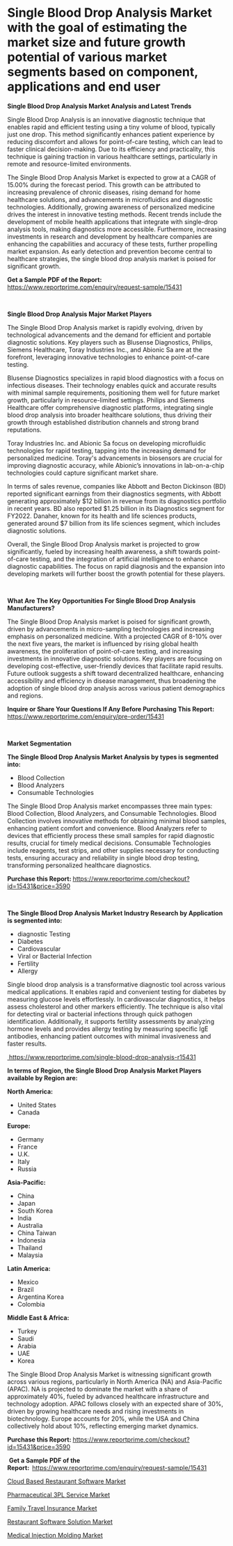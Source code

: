 <p><h1>Single Blood Drop Analysis Market with the goal of estimating the market size and future growth potential of various market segments based on component, applications and end user</h1></p><p><strong>Single Blood Drop Analysis Market Analysis and Latest Trends</strong></p>
<p><p>Single Blood Drop Analysis is an innovative diagnostic technique that enables rapid and efficient testing using a tiny volume of blood, typically just one drop. This method significantly enhances patient experience by reducing discomfort and allows for point-of-care testing, which can lead to faster clinical decision-making. Due to its efficiency and practicality, this technique is gaining traction in various healthcare settings, particularly in remote and resource-limited environments.</p><p>The Single Blood Drop Analysis Market is expected to grow at a CAGR of 15.00% during the forecast period. This growth can be attributed to increasing prevalence of chronic diseases, rising demand for home healthcare solutions, and advancements in microfluidics and diagnostic technologies. Additionally, growing awareness of personalized medicine drives the interest in innovative testing methods. Recent trends include the development of mobile health applications that integrate with single-drop analysis tools, making diagnostics more accessible. Furthermore, increasing investments in research and development by healthcare companies are enhancing the capabilities and accuracy of these tests, further propelling market expansion. As early detection and prevention become central to healthcare strategies, the single blood drop analysis market is poised for significant growth.</p></p>
<p><strong>Get a Sample PDF of the Report:&nbsp;</strong> <a href="https://www.reportprime.com/enquiry/request-sample/15431?utm_campaign=96&utm_medium=2&utm_source=Github&utm_content=ia&utm_term=29112024&utm_id=single-blood-drop-analysis">https://www.reportprime.com/enquiry/request-sample/15431</a></p>
<p>&nbsp;</p>
<p><strong>Single Blood Drop Analysis Major Market Players</strong></p>
<p><p>The Single Blood Drop Analysis market is rapidly evolving, driven by technological advancements and the demand for efficient and portable diagnostic solutions. Key players such as Blusense Diagnostics, Philips, Siemens Healthcare, Toray Industries Inc., and Abionic Sa are at the forefront, leveraging innovative technologies to enhance point-of-care testing.</p><p>Blusense Diagnostics specializes in rapid blood diagnostics with a focus on infectious diseases. Their technology enables quick and accurate results with minimal sample requirements, positioning them well for future market growth, particularly in resource-limited settings. Philips and Siemens Healthcare offer comprehensive diagnostic platforms, integrating single blood drop analysis into broader healthcare solutions, thus driving their growth through established distribution channels and strong brand reputations.</p><p>Toray Industries Inc. and Abionic Sa focus on developing microfluidic technologies for rapid testing, tapping into the increasing demand for personalized medicine. Toray's advancements in biosensors are crucial for improving diagnostic accuracy, while Abionic’s innovations in lab-on-a-chip technologies could capture significant market share.</p><p>In terms of sales revenue, companies like Abbott and Becton Dickinson (BD) reported significant earnings from their diagnostics segments, with Abbott generating approximately $12 billion in revenue from its diagnostics portfolio in recent years. BD also reported $1.25 billion in its Diagnostics segment for FY2022. Danaher, known for its health and life sciences products, generated around $7 billion from its life sciences segment, which includes diagnostic solutions.</p><p>Overall, the Single Blood Drop Analysis market is projected to grow significantly, fueled by increasing health awareness, a shift towards point-of-care testing, and the integration of artificial intelligence to enhance diagnostic capabilities. The focus on rapid diagnosis and the expansion into developing markets will further boost the growth potential for these players.</p></p>
<p>&nbsp;</p>
<p><strong>What Are The Key Opportunities For Single Blood Drop Analysis Manufacturers?</strong></p>
<p><p>The Single Blood Drop Analysis market is poised for significant growth, driven by advancements in micro-sampling technologies and increasing emphasis on personalized medicine. With a projected CAGR of 8-10% over the next five years, the market is influenced by rising global health awareness, the proliferation of point-of-care testing, and increasing investments in innovative diagnostic solutions. Key players are focusing on developing cost-effective, user-friendly devices that facilitate rapid results. Future outlook suggests a shift toward decentralized healthcare, enhancing accessibility and efficiency in disease management, thus broadening the adoption of single blood drop analysis across various patient demographics and regions.</p></p>
<p><strong>Inquire or Share Your Questions If Any Before Purchasing This Report:</strong> <a href="https://www.reportprime.com/enquiry/pre-order/15431?utm_campaign=96&utm_medium=2&utm_source=Github&utm_content=ia&utm_term=29112024&utm_id=single-blood-drop-analysis">https://www.reportprime.com/enquiry/pre-order/15431</a></p>
<p>&nbsp;</p>
<p><strong>Market Segmentation</strong></p>
<p><strong>The Single Blood Drop Analysis Market Analysis by types is segmented into:</strong></p>
<p><ul><li>Blood Collection</li><li>Blood Analyzers</li><li>Consumable Technologies</li></ul></p>
<p><p>The Single Blood Drop Analysis market encompasses three main types: Blood Collection, Blood Analyzers, and Consumable Technologies. Blood Collection involves innovative methods for obtaining minimal blood samples, enhancing patient comfort and convenience. Blood Analyzers refer to devices that efficiently process these small samples for rapid diagnostic results, crucial for timely medical decisions. Consumable Technologies include reagents, test strips, and other supplies necessary for conducting tests, ensuring accuracy and reliability in single blood drop testing, transforming personalized healthcare diagnostics.</p></p>
<p><strong>Purchase this Report:&nbsp;</strong><a href="https://www.reportprime.com/checkout?id=15431&price=3590&utm_campaign=96&utm_medium=2&utm_source=Github&utm_content=ia&utm_term=29112024&utm_id=single-blood-drop-analysis">https://www.reportprime.com/checkout?id=15431&price=3590</a></p>
<p>&nbsp;</p>
<p><strong>The Single Blood Drop Analysis Market Industry Research by Application is segmented into:</strong></p>
<p><ul><li>diagnostic Testing</li><li>Diabetes</li><li>Cardiovascular</li><li>Viral or Bacterial Infection</li><li>Fertility</li><li>Allergy</li></ul></p>
<p><p>Single blood drop analysis is a transformative diagnostic tool across various medical applications. It enables rapid and convenient testing for diabetes by measuring glucose levels effortlessly. In cardiovascular diagnostics, it helps assess cholesterol and other markers efficiently. The technique is also vital for detecting viral or bacterial infections through quick pathogen identification. Additionally, it supports fertility assessments by analyzing hormone levels and provides allergy testing by measuring specific IgE antibodies, enhancing patient outcomes with minimal invasiveness and faster results.</p></p>
<p><a href="https://www.reportprime.com/single-blood-drop-analysis-r15431?utm_campaign=96&utm_medium=2&utm_source=Github&utm_content=ia&utm_term=29112024&utm_id=single-blood-drop-analysis">&nbsp;https://www.reportprime.com/single-blood-drop-analysis-r15431</a></p>
<p><strong>In terms of Region, the Single Blood Drop Analysis Market Players available by Region are:</strong></p>
<p>
    <p> <strong> North America: </strong>
        <ul>
            <li>United States</li>
            <li>Canada</li>
        </ul>
        </p> 
    <p> <strong> Europe: </strong>
        <ul>
            <li>Germany</li>
            <li>France</li>
            <li>U.K.</li>
            <li>Italy</li>
            <li>Russia</li>
        </ul>
        </p> 
    <p> <strong> Asia-Pacific: </strong>
        <ul>
            <li>China</li>
            <li>Japan</li>
            <li>South Korea</li>
            <li>India</li>
            <li>Australia</li>
            <li>China Taiwan</li>
            <li>Indonesia</li>
            <li>Thailand</li>
            <li>Malaysia</li>
        </ul>
        </p> 
    <p> <strong> Latin America: </strong>
        <ul>
            <li>Mexico</li>
            <li>Brazil</li>
            <li>Argentina Korea</li>
            <li>Colombia</li>
        </ul>
        </p> 
    <p> <strong> Middle East & Africa: </strong>
        <ul>
            <li>Turkey</li>
            <li>Saudi</li>
            <li>Arabia</li>
            <li>UAE</li>
            <li>Korea</li>
        </ul>
    </p>
    </p>
<p><p>The Single Blood Drop Analysis Market is witnessing significant growth across various regions, particularly in North America (NA) and Asia-Pacific (APAC). NA is projected to dominate the market with a share of approximately 40%, fueled by advanced healthcare infrastructure and technology adoption. APAC follows closely with an expected share of 30%, driven by growing healthcare needs and rising investments in biotechnology. Europe accounts for 20%, while the USA and China collectively hold about 10%, reflecting emerging market dynamics.</p></p>
<p><strong>Purchase this Report: </strong><a href="https://www.reportprime.com/checkout?id=15431&price=3590&utm_campaign=96&utm_medium=2&utm_source=Github&utm_content=ia&utm_term=29112024&utm_id=single-blood-drop-analysis">https://www.reportprime.com/checkout?id=15431&price=3590</a></p>
<p>&nbsp;<strong>Get a Sample PDF of the Report:&nbsp;&nbsp;</strong><a href="https://www.reportprime.com/enquiry/request-sample/15431?utm_campaign=96&utm_medium=2&utm_source=Github&utm_content=ia&utm_term=29112024&utm_id=single-blood-drop-analysis">https://www.reportprime.com/enquiry/request-sample/15431</a></p>
<p><strong></strong></p>
<p><p><a href="https://www.linkedin.com/pulse/influencing-factors-cloud-based-restaurant-software-zyn0c?utm_campaign=96&utm_medium=2&utm_source=Github&utm_content=ia&utm_term=29112024&utm_id=single-blood-drop-analysis">Cloud Based Restaurant Software Market</a></p><p><a href="https://issuu.com/reportprime-2/docs/pharmaceutical-3pl-service-market-size-2030.pptx?utm_campaign=96&utm_medium=2&utm_source=Github&utm_content=ia&utm_term=29112024&utm_id=single-blood-drop-analysis">Pharmaceutical 3PL Service Market</a></p><p><a href="https://github.com/AngelaWalsh696/Market-Research-Report-List-1/blob/main/family-travel-insurance-market.md?utm_campaign=96&utm_medium=2&utm_source=Github&utm_content=ia&utm_term=29112024&utm_id=single-blood-drop-analysis">Family Travel Insurance Market</a></p><p><a href="https://www.linkedin.com/pulse/restaurant-software-solution-market-global-trends-forecast-ambvc?utm_campaign=96&utm_medium=2&utm_source=Github&utm_content=ia&utm_term=29112024&utm_id=single-blood-drop-analysis">Restaurant Software Solution Market</a></p><p><a href="https://github.com/jontyhinseyxe/Market-Research-Report-List-1/blob/main/medical-injection-molding-market.md?utm_campaign=96&utm_medium=2&utm_source=Github&utm_content=ia&utm_term=29112024&utm_id=single-blood-drop-analysis">Medical Injection Molding Market</a></p></p>